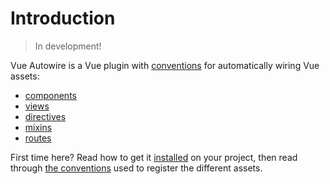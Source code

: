 # Introduction

> In development!

Vue Autowire is a Vue plugin with [conventions](./conventions/README.md) for automatically wiring Vue assets:
- [components](./conventions/components.md)
- [views](./conventions/views.md)
- [directives](./conventions/directives.md)
- [mixins](./conventions/mixins.md)
- [routes](./conventions/routes.md)

First time here? Read how to get it [installed](./installation.md) on your project, then read through [the conventions](./conventions/README.md) used to register the different assets.

